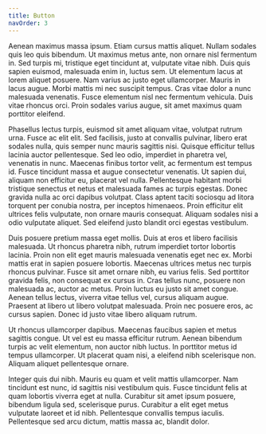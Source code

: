 ```yaml
---
title: Button
navOrder: 3
---
```

Aenean maximus massa ipsum. Etiam cursus mattis aliquet. Nullam sodales quis leo quis bibendum. Ut maximus metus ante, non ornare nisl fermentum in. Sed turpis mi, tristique eget tincidunt at, vulputate vitae nibh. Duis quis sapien euismod, malesuada enim in, luctus sem. Ut elementum lacus at lorem aliquet posuere. Nam varius ac justo eget ullamcorper. Mauris in lacus augue. Morbi mattis mi nec suscipit tempus. Cras vitae dolor a nunc malesuada venenatis. Fusce elementum nisl nec fermentum vehicula. Duis vitae rhoncus orci. Proin sodales varius augue, sit amet maximus quam porttitor eleifend.

Phasellus lectus turpis, euismod sit amet aliquam vitae, volutpat rutrum urna. Fusce ac elit elit. Sed facilisis, justo at convallis pulvinar, libero erat sodales nulla, quis semper nunc mauris sagittis nisi. Quisque efficitur tellus lacinia auctor pellentesque. Sed leo odio, imperdiet in pharetra vel, venenatis in nunc. Maecenas finibus tortor velit, ac fermentum est tempus id. Fusce tincidunt massa et augue consectetur venenatis. Ut sapien dui, aliquam non efficitur eu, placerat vel nulla. Pellentesque habitant morbi tristique senectus et netus et malesuada fames ac turpis egestas. Donec gravida nulla ac orci dapibus volutpat. Class aptent taciti sociosqu ad litora torquent per conubia nostra, per inceptos himenaeos. Proin efficitur elit ultrices felis vulputate, non ornare mauris consequat. Aliquam sodales nisi a odio vulputate aliquet. Sed eleifend justo blandit orci egestas vestibulum.

Duis posuere pretium massa eget mollis. Duis at eros et libero facilisis malesuada. Ut rhoncus pharetra nibh, rutrum imperdiet tortor lobortis lacinia. Proin non elit eget mauris malesuada venenatis eget nec ex. Morbi mattis erat in sapien posuere lobortis. Maecenas ultrices metus nec turpis rhoncus pulvinar. Fusce sit amet ornare nibh, eu varius felis. Sed porttitor gravida felis, non consequat ex cursus in. Cras tellus nunc, posuere non malesuada ac, auctor ac metus. Proin luctus eu justo sit amet congue. Aenean tellus lectus, viverra vitae tellus vel, cursus aliquam augue. Praesent at libero ut libero volutpat malesuada. Proin nec posuere eros, ac cursus sapien. Donec id justo vitae libero aliquam rutrum.

Ut rhoncus ullamcorper dapibus. Maecenas faucibus sapien et metus sagittis congue. Ut vel est eu massa efficitur rutrum. Aenean bibendum turpis ac velit elementum, non auctor nibh luctus. In porttitor metus id tempus ullamcorper. Ut placerat quam nisi, a eleifend nibh scelerisque non. Aliquam aliquet pellentesque ornare.

Integer quis dui nibh. Mauris eu quam et velit mattis ullamcorper. Nam tincidunt est nunc, id sagittis nisi vestibulum quis. Fusce tincidunt felis at quam lobortis viverra eget at nulla. Curabitur sit amet ipsum posuere, bibendum ligula sed, scelerisque purus. Curabitur a elit eget metus vulputate laoreet et id nibh. Pellentesque convallis tempus iaculis. Pellentesque sed arcu dictum, mattis massa ac, blandit dolor.